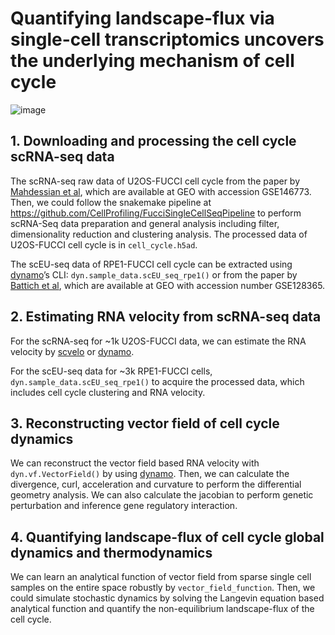 # Quantifying landscape-flux via single-cell transcriptomics uncovers the underlying mechanism of cell cycle

![image](https://github.com/Zhu-1998/cellcycle/blob/main/Workflow.jpg)
## 1. Downloading and processing the cell cycle scRNA-seq data
The scRNA-seq raw data of U2OS-FUCCI cell cycle from the paper by [Mahdessian et al](https://doi.org/10.1038/s41586-021-03232-9), which are available at GEO with accession GSE146773. Then, we could follow the snakemake pipeline at https://github.com/CellProfiling/FucciSingleCellSeqPipeline to perform scRNA-Seq data preparation and general analysis including filter, dimensionality reduction and clustering analysis. The processed data of U2OS-FUCCI cell cycle is in `cell_cycle.h5ad`.

The scEU-seq data of RPE1-FUCCI cell cycle can be extracted using [dynamo](https://github.com/aristoteleo/dynamo-release)’s CLI: `dyn.sample_data.scEU_seq_rpe1()` or from the paper by [Battich et al](https://doi.org/10.1126/science.aax3072), which are available at GEO with accession number GSE128365.

## 2. Estimating RNA velocity from scRNA-seq data
For the scRNA-seq for ~1k U2OS-FUCCI data, we can estimate the RNA velocity by [scvelo](https://github.com/theislab/scvelo) or [dynamo](https://github.com/aristoteleo/dynamo-release). 

For the scEU-seq data for ~3k RPE1-FUCCI cells, `dyn.sample_data.scEU_seq_rpe1()` to acquire the processed data, which includes cell cycle clustering and RNA velocity.

## 3. Reconstructing vector field of cell cycle dynamics
We can reconstruct the vector field based RNA velocity with `dyn.vf.VectorField()` by using [dynamo](https://github.com/aristoteleo/dynamo-release). Then, we can calculate the divergence, curl, acceleration and curvature to perform the differential geometry analysis. We can also calculate the jacobian to perform genetic perturbation and inference gene regulatory interaction.

## 4. Quantifying landscape-flux of cell cycle global dynamics and thermodynamics
We can learn an analytical function of vector field from sparse single cell samples on the entire space robustly by `vector_field_function`. Then, we could simulate stochastic dynamics by solving the Langevin equation based analytical function and quantify the non-equilibrium landscape-flux of the cell cycle.



